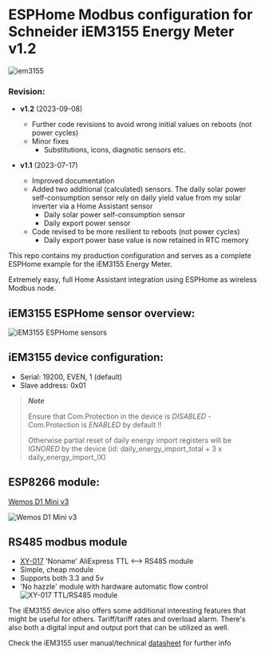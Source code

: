 # ESPHome Modbus configuration for Schneider iEM3155 Energy Meter v1.2

![iem3155](https://github.com/htvekov/iem3155_esphome/blob/main/iem3155.png)

### Revision:
- **v1.2** (2023-09-08)
   * Further code revisions to avoid wrong initial values on reboots (not power cycles)
   * Minor fixes
     * Substitutions, icons, diagnotic sensors etc.

- **v1.1** (2023-07-17)
   * Improved documentation
   * Added two additional (calculated) sensors. The daily solar power self-consumption sensor rely on daily yield value from my solar inverter via a Home Assistant sensor 
      * Daily solar power self-consumption sensor
      * Daily export power sensor
    * Code revised to be more resilient to reboots (not power cycles)
      * Daily export power base value is now retained in RTC memory
        
This repo contains my production configuration and serves as a complete ESPHome example for the iEM3155 Energy Meter.

Extremely easy, full Home Assistant integration using ESPHome as wireless Modbus node.

## iEM3155 ESPHome sensor overview:
![iEM3155 ESPHome sensors](https://github.com/htvekov/iem3155_esphome/blob/main/iem3155_sensors.PNG)

## iEM3155 device configuration:
* Serial: 19200, EVEN, 1 (default)
* Slave address: 0x01

> ***Note***
> 
> Ensure that Com.Protection in the device is *DISABLED* - Com.Protection is *ENABLED* by default !!
>
> Otherwise partial reset of daily energy import registers will be *IGNORED* by the device (id: daily_energy_import_total + 3 x daily_energy_import_lX)

## ESP8266 module:
[Wemos D1 Mini v3](https://www.aliexpress.com/item/32845253497.html)

![Wemos D1 Mini v3](https://github.com/htvekov/iem3155_esphome/blob/main/Wemos_D1_Mini_v3.png)

## RS485 modbus module
* [XY-017](https://www.aliexpress.com/item/1005002863807590.html) 'Noname' AliExpress TTL <--> RS485 module
* Simple, cheap module
* Supports both 3.3 and 5v
* 'No hazzle' module with hardware automatic flow control
![XY-017 TTL/RS485 module](https://github.com/htvekov/iem3155_esphome/blob/main/XY-017.png)

The iEM3155 device also offers some additional interesting features that might be useful for others. Tariff/tariff rates and overload alarm. There's also both a digital input and output port that can be utilized as well.

Check the iEM3155 user manual/technical [datasheet](https://download.schneider-electric.com/files?p_Doc_Ref=DOCA0005EN&p_enDocType=User+guide&p_File_Name=DOCA0005EN-13.pdf) for further info
